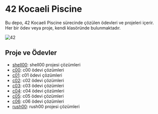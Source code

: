 # 42 Kocaeli Piscine

Bu depo, 42 Kocaeli Piscine sürecinde çözülen ödevleri ve projeleri içerir. Her bir ödev veya proje, kendi klasöründe bulunmaktadır.

![42](https://github.com/akcankaan/42-School-Piscine/assets/63432799/e2ee15bd-e6ae-4a38-af4c-478c314b31d8)

## Proje ve Ödevler

- [shell00](./shell00): shell00 projesi çözümleri
- [c00](./c00): c00 ödevi çözümleri
- [c01](./c01): c01 ödevi çözümleri
- [c02](./c02): c02 ödevi çözümleri
- [c03](./c03): c03 ödevi çözümleri
- [c04](./c04): c04 ödevi çözümleri
- [c05](./c05): c05 ödevi çözümleri
- [c06](./c06): c06 ödevi çözümleri
- [rush00](./rush00): rush00 projesi çözümleri
